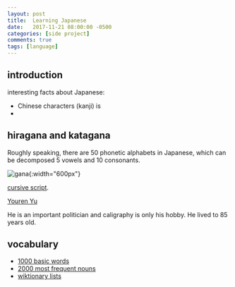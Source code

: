 ```yaml
---
layout: post
title:  Learning Japanese
date:   2017-11-21 08:00:00 -0500
categories: [side project]
comments: true
tags: [language]
---
```


## introduction

interesting facts about Japanese:

* Chinese characters (kanji) is 
* 

## hiragana and katagana

Roughly speaking, there are 50 phonetic alphabets in Japanese, which can be decomposed 5 vowels and 10 consonants.

![gana](https://upload.wikimedia.org/wikipedia/commons/4/4a/FlowRoot3824.png){:width="600px"}



[cursive script](https://en.wikipedia.org/wiki/Cursive_script_(East_Asia)).

[Youren Yu](https://en.wikipedia.org/wiki/Yu_Youren)

He is an important politician and caligraphy is only his hobby. He lived to 85 years old.

## vocabulary

* [1000 basic words](https://en.wiktionary.org/wiki/Appendix:1000_Japanese_basic_words)
* [2000 most frequent nouns](http://frequencylists.blogspot.com.br/2015/12/the-2000-most-frequently-used-japanese.html)
* [wiktionary lists](https://en.wiktionary.org/wiki/Wiktionary:Frequency_lists#Japanese)
